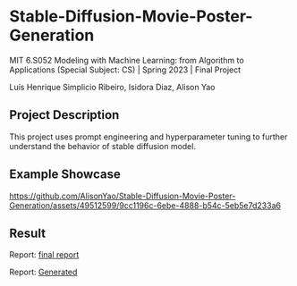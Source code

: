 # Stable-Diffusion-Movie-Poster-Generation
MIT 6.S052 Modeling with Machine Learning: from Algorithm to Applications (Special Subject: CS) | Spring 2023 | Final Project

Luís Henrique Simplicio Ribeiro, Isidora Diaz, Alison Yao

## Project Description
This project uses prompt engineering and hyperparameter tuning to further understand the behavior of stable diffusion model.

## Example Showcase



https://github.com/AlisonYao/Stable-Diffusion-Movie-Poster-Generation/assets/49512599/9cc1196c-6ebe-4888-b54c-5eb5e7d233a6



## Result
 Report: [final report](milestones/4_project_results.pdf)

 <!-- Blog: [in progress] -->

  Report: [Generated](figures/generated_poster_samples)
